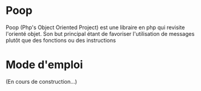 # Poop
Poop (Php's Object Oriented Project) est une libraire en php qui revisite l'orienté objet. Son but principal étant de favoriser l'utilisation de messages plutôt que des fonctions ou des instructions

# Mode d'emploi
(En cours de construction...)
